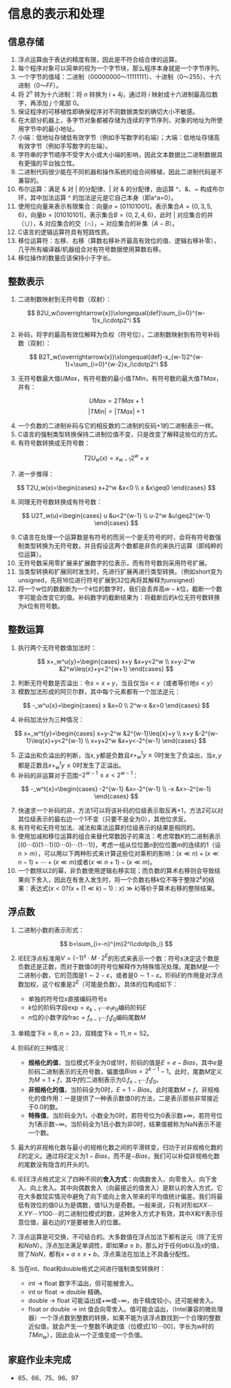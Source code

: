 # 信息的表示和处理 #

## 信息存储 ##

1. 浮点运算由于表达的精度有限，因此是不符合结合律的运算。
2. 每个程序对象可以简单的视为一个字节块，那么程序本身就是一个字节序列。
3. 一个字节的值域：二进制（$00000000$～$11111111$）、十进制（$0$～$255$）、十六进制（$0$～$FF$）。
4. 将 $2^n$ 转为十六进制：将 $n$ 转换为 $i+4j$，通过将 $i$ 映射成十六进制最高位数字，再添加 $j$ 个尾部 $0$。
5. 保证程序的可移植性即确保程序对不同数据类型的确切大小不敏感。
6. 在大部分机器上，多字节对象都被存储为连续的字节序列，对象的地址为所使用字节中的最小地址。
7. 小端：低地址存储低有效字节（例如手写数字的右端）；大端：低地址存储高有效字节（例如手写数字的左端）。
8. 字符串的字节顺序不受字大小或大小端的影响，因此文本数据比二进制数据具有更强的平台独立性。
9. 二进制代码很少能在不同机器和操作系统的组合间移植，因此二进制代码是不兼容的。
10. 布尔运算：满足 & 对 | 的分配律、| 对 & 的分配律，由运算 ^、&、~ 构成布尔环，其中加法运算 ^ 的加法逆元是它自己本身（即a^a=0）。
11. 使用位向量来表示有限集合：向量$a=[01101001]$，表示集合$A=\{0,3,5,6\}$，向量$b=[01010101]$，表示集合$B=\{0,2,4,6\}$，此时 | 对应集合的并（$\cup$），& 对应集合的交（$\cap$），~ 对应集合的补集（$A-B$）。
12. C语言的逻辑运算符具有短路性质。
13. 移位运算符：左移、右移（算数右移补齐最高有效位的值、逻辑右移补零），几乎所有编译器/机器组合对有符号数据使用算数右移。
14. 移位操作的数量应该保持小于字长。

## 整数表示 ##

1. 二进制数映射到无符号数（双射）：

$$
B2U_w(\overrightarrow{x})\xlongequal{def}\sum_{i=0}^{w-1}x_i\cdotp2^i
$$

2. 补码，将字的最高有效位解释为负权（符号位），二进制数映射到有符号补码数（双射）：

$$
B2T_w(\overrightarrow{x})\xlongequal{def}-x_{w-1}2^{w-1}+\sum_{i=0}^{w-2}x_i\cdotp2^i
$$

3. 无符号数最大值$UMax$，有符号数的最小值$TMin$，有符号数的最大值$TMax$，并有：

$$
UMax=2TMax+1
$$
$$
|TMin|=|TMax|+1
$$

4. 一个负数的二进制补码与它的相反数的二进制的反码$+1$的二进制表示一样。
5. C语言的强制类型转换保持二进制位值不变，只是改变了解释这些位的方式。
6. 有符号数转换成无符号数：

$$
T2U_w(x)=x_{w-1}2^w+x
$$

7. 进一步推得：

$$
T2U_w(x)=\begin{cases}
   x+2^w &x<0  \\
   x &x\geq0
\end{cases}
$$

8. 同理无符号数转换成有符号数：

$$
U2T_w(u)=\begin{cases}
    u &u<2^{w-1} \\
    u-2^w &u\geq2^{w-1}
\end{cases}
$$

9. C语言在处理一个运算数是有符号的而另一个是无符号的时，会将有符号数强制类型转换为无符号数，并且假设这两个数都是非负的来执行运算（即纯粹的位运算）。
10. 无符号数采用零扩展来扩展数字的位表示，而有符号数则采用符号扩展。
11. 当类型转换和扩展同时发生时，先进行扩展再进行类型转换。（例如short变为unsigned，先将$16$位进行符号扩展到$32$位再将其解释为unsigned）
12. 将一个$w$位的数截断为一个$k$位的数字时，我们会丢弃高$w-k$位，截断一个数字可能会改变它的值。补码数字的截断结果为：将截断后的$k$位无符号数转换为$k$位有符号数。

## 整数运算 ##

1. 执行两个无符号数值加法时：

$$
x+_w^u{y}=\begin{cases}
    x+y &x+y<2^w \\
    x+y-2^w &2^w\leq{x}+y<2^{w+1}
\end{cases}
$$

2. 判断无符号数是否溢出：令$s=x+y$，当且仅当$s<x$（或者等价地$s<y$）
3. 模数加法形成的阿贝尔群，其中每个元素都有一个加法逆元：

$$
-_w^u{x}=\begin{cases}
    x &x=0 \\
    2^w-x &x>0
\end{cases}
$$

4. 补码加法分为三种情况：

$$
x+_w^t{y}=\begin{cases}
    x+y-2^w &2^{w-1}\leq{x}+y \\
    x+y &-2^{w-1}\leq{x}+y<2^{w-1} \\
    x+y+2^w &x+y<-2^{w-1}
\end{cases}
$$

5. 正溢出和负溢出的判断，当$x,y$都是负数且$x+_w^t{y}\geq0$时发生了负溢出，当$x,y$都是正数且$x+_w^t{y}\leq0$时发生了正溢出。
6. 补码的非运算对于范围$-2^{w-1}\leq{x}<2^{w-1}$：

$$
-_w^t{x}=\begin{cases}
    -2^{w-1} &x=-2^{w-1} \\
    -x &x>-2^{w-1}
\end{cases}
$$

7. 快速求一个补码的非，方法1可以将该补码的位级表示取反再$+1$，方法2可以对其位级表示的最右边一个$1$不变（只要不是全为$0$），其他位求反。
8. 有符号和无符号加法、减法和乘法运算的位级表示的结果是相同的。
9. 使用加减和移位运算的组合来替代常数因子的乘法：考虑常数$K$的二进制表示$[(0\cdots0)(1\cdots1)(0\cdots0)\cdots(1\cdots1)]$，考虑一组从位位置$n$到位位置$m$的连续的$1$（设$n>m$），可以用以下两种形式来计算这些位对乘积的影响：$(x\ll{n})+(x\ll{n}-1)+\cdots+(x\ll{m})$或者$(x\ll{n+1})-(x\ll{m})$。
10. 一个数除以$2$的幂，非负数使用逻辑右移实现；而负数的算术右移则会导致结果向下舍入，因此在有舍入发生时，将一个负数右移$k$位不等于整除$2^k$的结果：表达式$(x<0?(x+(1\ll{k})-1):x)\gg{k})$等价于算术右移的整除结果。

## 浮点数 ##

1. 二进制小数的表示形式：

$$
b=\sum_{i=-n}^{m}2^i\cdotp{b_i}
$$

2. IEEE浮点标准用$V=(-1)^s\cdotp{M}\cdotp{2^E}$的形式来表示一个数：符号$s$决定这个数是负数还是正数，而对于数值$0$的符号位解释作为特殊情况处理。尾数$M$是一个二进制小数，它的范围是$1\sim2-\varepsilon$，或者是$0\sim1-\varepsilon$。阶码$E$的作用是对浮点数加权，这个权重是$2^E$（可能是负数）。具体的位构成如下：

    - 单独的符号位$s$直接编码符号$s$
    - $k$位的阶码字段$\text{exp}=e_{k-1}\cdots{e_1}e_0$编码阶码$E$
    - $n$位的小数字段$\text{frac}=f_{n-1}\cdots{f_1}f_0$编码尾数$M$
3. 单精度下$k=8,n=23$，双精度下$k=11,n=52$。
4. 阶码$E$的三种情况：

    - **规格化的值**，当位模式不全为0或1时，阶码的值是$E=e-Bias$，其中$e$是阶码二进制表示的无符号数，偏置值$Bias=2^{k-1}-1$。此时，尾数$M$定义为$M=1+f$，其中$f$的二进制表示为$0.f_{n-1}\cdots{f_1}f_0$。
    - **非规格化的值**，当阶码全为$0$时，$E=1-Bias$。此时尾数$M=f$。非规格化的值作用：一是提供了一种表示数值0的方法，二是表示那些非常接近于$0.0$的数。
    - **特殊值**，当阶码全为$1$，小数全为$0$时，若符号位为$0$表示数$+	\infty$，若符号位为$1$表示数$-\infty$。当阶码全为$1$且小数为非$0$时，结果值被称为$\text{NaN}$表示不是一个数。

5. 最大的非规格化数与最小的规格化数之间的平滑转变，归功于对非规格化数的$E$的定义。通过将$E$定义为$1-Bias$，而不是$-Bias$，我们可以补偿非规格化数的尾数没有隐含的开头的$1$。
6. IEEE浮点格式定义了四种不同的**舍入方式**：向偶数舍入、向零舍入、向下舍入、向上舍入。其中向偶数舍入（向最接近的值舍入）是默认的舍入方式，它在大多数现实情况中避免了向下或向上舍入带来的平均值统计偏差。我们将最低有效位的值$0$认为是偶数，值$1$认为是奇数。一般来说，只有对形如$XX\cdots{X}.YY\cdots{Y}100\cdots$的二进制位模式的数，这种舍入方式才有效，其中$X$和$Y$表示任意位值，最右边的$Y$是要被舍入的位置。
7. 浮点运算是可交换，不可结合的。大多数值在浮点加法下都有逆元（除了无穷和$NaN$）。浮点加法满足单调性，即如果$a\geq{b}$，那么对于任何$a b$以及$x$的值，除了$NaN$，都有$x+a\geq{x}+b$。浮点乘法在加法上不具备分配性。
8. 当在int、float和double格式之间进行强制类型转换时：

    - int -> float 数字不溢出，但可能被舍入。
    - int or float -> double 精确。
    - double -> float 可能溢出成$+\infty$或$-\infty$，由于精度较小，还可能被舍入。
    - float or double -> int 值会向零舍入。值可能会溢出，（Intel兼容的微处理器）一个浮点数到整数的转换，如果不能为该浮点数找到一个合理的整数近似值，就会产生一个整数不确定值（位模式$[10\cdots00]$，字长为$w$时的$TMin_w$），因此会从一个正值变成一个负值。

## 家庭作业未完成 ##

- 65、66、75、96、97

